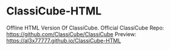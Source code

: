 # ClassiCube-HTML
Offline HTML Version Of ClassiCube.
Official ClassiCube Repo: https://github.com/ClassiCube/ClassiCube
Preview: https://al3x77777.github.io/ClassiCube-HTML

